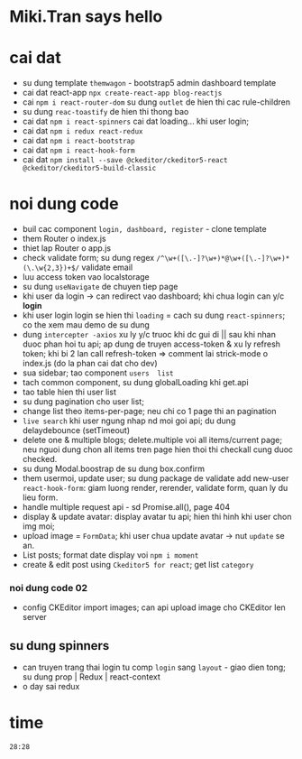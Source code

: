 # Miki.Tran says hello

# cai dat

- su dung template `themwagon` - bootstrap5 admin dashboard template
- cai dat react-app `npx create-react-app blog-reactjs`
- cai `npm i react-router-dom` su dung `outlet` de hien thi cac rule-children
- su dung `reac-toastify` de hien thi thong bao
- cai dat `npm i react-spinners` cai dat loading... khi user login;
- cai dat `npm i redux react-redux`
- cai dat `npm i react-bootstrap`
- cai dat `npm i react-hook-form`
- cai dat `npm install --save @ckeditor/ckeditor5-react @ckeditor/ckeditor5-build-classic`

# noi dung code

- buil cac component `login, dashboard, register` - clone template
- them Router o index.js
- thiet lap Router o app.js
- check validate form; su dung regex `/^\w+([\.-]?\w+)*@\w+([\.-]?\w+)*(\.\w{2,3})+$/` validate email
- luu access token vao localstorage
- su dung `useNavigate` de chuyen tiep page
- khi user da login -> can redirect vao dashboard; khi chua login can y/c **login**
- khi user login login se hien thi `loading` = cach su dung `react-spinners`; co the xem mau demo de su dung
- dung `intercepter -axios` xu ly y/c truoc khi dc gui di || sau khi nhan duoc phan hoi tu api; ap dung de truyen access-token & xu ly refresh token; khi bi 2 lan call refresh-token => comment lai strick-mode o index.js (do la phan cai dat cho dev)
- sua sidebar; tao component `users  list`
- tach common component, su dung globalLoading khi get.api
- tao table hien thi user list
- su dung pagination cho user list;
- change list theo items-per-page; neu chi co 1 page thi an pagination
- `live search` khi user ngung nhap nd moi goi api; du dung delaydebounce (setTimeout)
- delete one & multiple blogs; delete.multiple voi all items/current page; neu nguoi dung chon all items tren page hien thoi thi checkall cung duoc checked.
- su dung Modal.boostrap de su dung box.confirm
- them usermoi, update user; su dung package de validate add new-user `react-hook-form`: giam luong render, rerender, validate form, quan ly du lieu form.
- handle multiple request api - sd Promise.all(), page 404
- display & update avatar: display avatar tu api; hien thi hinh khi user chon img moi;
- upload image = `FormData`; khi user chua update avatar -> nut `update` se an.
- List posts; format date display voi `npm i moment`
- create & edit post using `Ckeditor5 for react`; get list `category`

### noi dung code 02

- config CKEditor import images; can api upload image cho CKEditor len server

## su dung spinners

- can truyen trang thai login tu comp `login` sang `layout` - giao dien tong; su dung prop | Redux | react-context
- o day sai redux

# **time**

`28:28`
